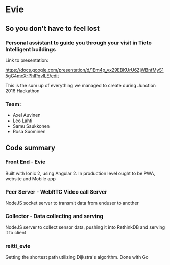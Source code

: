 # Evie
## So you don't have to feel lost
### Personal assistant to guide you through your visit in Tieto Intelligent buildings

Link to presentation:

https://docs.google.com/presentation/d/1Em4p_vx29EBKUrU6ZjWBnfMyS15gG4mcX-PhIPqvlLE/edit

This is the sum up of everything we managed to create during Junction 2016 Hackathon

### Team:
- Axel Auvinen
- Leo Lahti
- Samu Saukkonen
- Rosa Suominen



## Code summary
### Front End - Evie
Built with Ionic 2, using Angular 2. In production level ought to be PWA, website and Mobile app

### Peer Server - WebRTC Video call Server
NodeJS socket server to transmit data from enduser to another

### Collector - Data collecting and serving
NodeJS server to collect sensor data, pushing it into RethinkDB and serving it to client

### reitti_evie
Getting the shortest path utilizing Dijkstra's algorithm. Done with Go